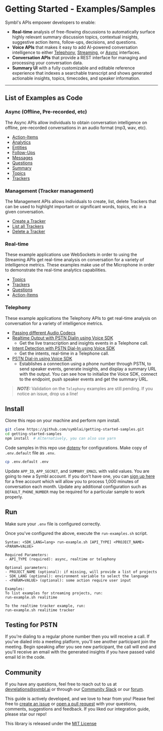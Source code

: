 # Getting Started - Examples/Samples

Symbl's APIs empower developers to enable: 
- **Real-time** analysis of free-flowing discussions to automatically surface highly relevant summary discussion topics, contextual insights, suggestive action items, follow-ups, decisions, and questions.
- **Voice APIs** that makes it easy to add AI-powered conversation intelligence to either [Telephony][telephony], [Streaming][streaming], or [Async][async] interfaces.
- **Conversation APIs** that provide a REST interface for managing and processing your conversation data.
- **Summary UI** with a fully customizable and editable reference experience that indexes a searchable transcript and shows generated actionable insights, topics, timecodes, and speaker information.

<hr />

## List of Examples as Code

### Async (Offline, Pre-recorded, etc)

The Async APIs allow individuals to obtain conversation intelligence on offline,
pre-recorded conversations in an audio format (mp3, wav, etc).

- [Action-Items](./examples/node/async/action-items)
- [Analytics](./examples/node/async/analytics)
- [Entities](./examples/node/async/entites)
- [Follow-Ups](./examples/node/async/follow-ups)
- [Messages](./examples/node/async/messages)
- [Questions](./examples/node/async/questions)
- [Summary](./examples/node/async/summary)
- [Topics](./examples/node/async/topics)
- [Trackers](./examples/node/async/trackers)

### Management (Tracker management)

The Management APIs allows individuals to create, list, delete Trackers that can be used
to highlight important or significant words, topics, etc in a given conversation.

- [Create a Tracker](./examples/node/management/create)
- [List all Trackers](./examples/node/management/list)
- [Delete a Tracker](./examples/node/management/delete)

### Real-time

These example applications use WebSockets in order to using the Streaming APIs
get real-time analysis on conversation for a variety of intelligence metrics. These
examples make use of the Microphone in order to demonstrate the real-time
analytics capabilities.

- [Topics](./examples/node/realtime/topics)
- [Trackers](./examples/node/realtime/trackers)
- [Questions](./examples/node/realtime/questions)
- [Action-Items](./examples/node/realtime/action-items)

### Telephony

These example applications the Telephony APIs to get real-time analysis on conversation
for a variety of intelligence metrics.

- [Passing different Audio Codecs](./examples/node/telephony/custom-audio-config)
- [Realtime Output with PSTN Dialin using Voice SDK](./examples/node/telephony/realtime-insights-transcription)
  - Get the live transcription and insights events in a Telephone call.
- [Intent Detection with PSTN Dial-In using Voice SDK](./examples/node/telephony/realtime-intent-detection)
  - Get the intents, real-time in a Telephone call.
- [PSTN Dial-in using Voice SDK](./examples/node/telephony/speaker-events)
  - Establishes a connection using a phone number through PSTN, to send speaker
    events, generate insights, and display a summary URL with the output. You
    can see how to initialize the Voice SDK, connect to the endpoint, push
    speaker events and get the summary URL.

> **_NOTE:_** Validation on the `Telephony` examples are still pending. If you notice an issue, drop us a line!

## Install

Clone this repo on your machine and perform npm install.

```bash
git clone https://github.com/symblai/getting-started-samples.git
cd getting-started-samples
npm install  # Alternatively, you can also use yarn
```

Code samples in this repo use [dotenv](https://github.com/motdotla/dotenv) for
configurations. Make copy of `.env.default` file as `.env`.

```bash
cp .env.default .env
```

Update `APP_ID`, `APP_SECRET`, and `SUMMARY_EMAIL` with valid values. You are
going to new a Symbl account. If you don't have one, you can [sign up here][symbl_signup]
for a free account which will allow you to process 1,000 minutes of conversation each month.
Update any additional configuration such as `DEFAULT_PHONE_NUMBER` may be required for
a particular sample to work properly.

## Run

Make sure your `.env` file is configured correctly.

Once you've configured the above, execute the `run-examples.sh` script.

```
Syntax: <SDK_LANG=lang> run-example.sh [API_TYPE] <PROJECT_NAME> <PARAM=VALUE>
 
Required Parameters:
- API_TYPE (required): async, realtime or telephony
 
Optional parameters:
- PROJECT_NAME (optional): if missing, will provide a list of projects
- SDK_LANG (optional): environment variable to select the language
- <PARAM=VALUE> (optional): some action require user input
 
Examples:
To list examples for streaming projects, run:
run-example.sh realitime
 
To the realtime tracker example, run:
run-example.sh realitime tracker
```

## Testing for PSTN

If you're dialing to a regular phone number then you will receive a call. If
you've dialed into a meeting platform, you'll see another participant join the
meeting. Begin speaking after you see new participant, the call will end and
you'll receive an email with the generated insights if you have passed valid
email Id in the code.

## Community

If you have any questions, feel free to reach out to us at devrelations@symbl.ai or through our [Community Slack][slack] or our [forum][developer_community].

This guide is actively developed, and we love to hear from you! Please feel free to [create an issue][issues] or [open a pull request][pulls] with your questions, comments, suggestions and feedback.  If you liked our integration guide, please star our repo!

This library is released under the [MIT License][license]

[telephony]: https://docs.symbl.ai/docs/telephony/overview/post-api
[streaming]: https://docs.symbl.ai/reference/streaming-api-reference
[async]: https://docs.symbl.ai/reference/async-api-1
[developer_community]: https://community.symbl.ai/?_ga=2.134156042.526040298.1609788827-1505817196.1609788827
[slack]: https://join.slack.com/t/symbldotai/shared_invite/zt-4sic2s11-D3x496pll8UHSJ89cm78CA
[signup]: https://platform.symbl.ai/?_ga=2.63499307.526040298.1609788827-1505817196.1609788827
[issues]: https://github.com/symblai/getting-started-samples/issues
[pulls]: https://github.com/symblai/getting-started-samples/pulls
[license]: LICENSE
[symbl_signup]: https://platform.symbl.ai/signup?utm_source=symbl&utm_medium=blog&utm_campaign=devrel&_ga=2.226597914.683175584.1662998385-1953371422.1659457591&_gl=1*mm3foy*_ga*MTk1MzM3MTQyMi4xNjU5NDU3NTkx*_ga_FN4MP7CES4*MTY2MzEwNDQyNi44Mi4xLjE2NjMxMDQ0MzcuMC4wLjA.
